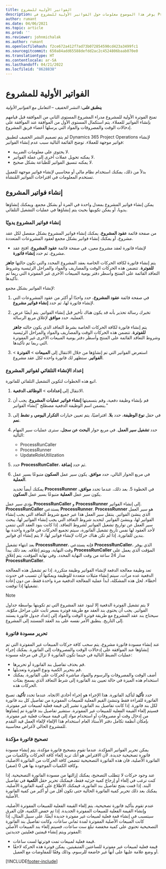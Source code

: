 ```yaml
---
title: الفواتير الأولية للمشروع
description: يوفر هذا الموضوع معلومات حول الفواتير الأولية للمشروع في Project Operations.
author: rumant
ms.date: 04/06/2021
ms.topic: article
ms.prod: ''
ms.reviewer: johnmichalak
ms.author: rumant
ms.openlocfilehash: f2ce672a412f7ad73b072854590cd423a3499fc1
ms.sourcegitcommit: 650a84add65588defdd2ac2c4524806baab070e0
ms.translationtype: HT
ms.contentlocale: ar-SA
ms.lasthandoff: 04/21/2022
ms.locfileid: "8628838"
---
```

# <a name="proforma-project-invoices"></a>الفواتير الأولية للمشروع

_**ينطبق على:** النشر الخفيف – التعامل مع الفواتير الأولية_

تمنح الفوترة الأولية للمشروع مدراء المشروع المستوى الثاني من الموافقة قبل قيامهم بإنشاء الفواتير للعملاء. يتم استكمال المستوى الأول من الموافقة عند الموافقة على إدخالات الوقت والمصروفات والمواد التي يرسلها أعضاء فريق المشروع.

لم يتم تصميم النشر الخفيف لتطبيق Dynamics 365 Project Operations لإنشاء فواتير موجهة للعملاء. توضح القائمة التالية سبب عدم إنشاء الفواتير:

- لا يحتوي على معلومات الضريبة.
- لا يمكنه تحويل عملات أخرى إلى عملة الفواتير.
- لا يمكنه تنسيق الفواتير للطباعة بشكل صحيح.

بدلاً من ذلك، يمكنك استخدام نظام مالي أو محاسبي لإنشاء فواتير موجهة للعميل تستخدم المعلومات في اقتراحات الفواتير المُنشأة.

## <a name="creating-project-invoices"></a>إنشاء فواتير المشروع

يمكن إنشاء فواتير المشروع بمعدل واحدة في المرة أو بشكل مجمع. ويمكنك إنشاؤها يدويا، أو يمكن تكوينها بحيث يتم إنشاؤها في عمليات التشغيل التلقائي.

### <a name="manually-create-project-invoices"></a>إنشاء فواتير المشروع يدويًا 

من صفحة قائمة **عقود المشروع**، يمكنك إنشاء فواتير المشروع بشكل منفصل لكل عقد مشروع، أو يمكنك إنشاء فواتير بشكل مجمع لعقود المشروعات المتعددة.

   - لإنشاء فاتورة لعقد مشروع معين، في صفحة قائمة **عقود المشروع**، افتح عقد مشروع، ثم حدد **إنشاء فاتورة**.

   يتم إنشاء فاتورة لكافة الحركات الخاصة بعقد المشروع المحدد والتي تكون حالتها **جاهز للفوترة**. تتضمن هذه الحركات الوقت والمصاريف والمواد والمراحل الرئيسية وشروط التعاقد القائمة على المنتج وأسطر دفتر يومية المبيعات الأخرى غير المفوترة التي ربما تم تأكيدها.

لإنشاء الفواتير بشكل مجمع:

1. في صفحة قائمة **عقود المشروع**، حدد واحدًا أو أكثر من عقود المشروعات التي لإنشاء فاتورة لها، ثم حدد **إنشاء فواتير مشروع**.
2. تخبرك رسالة تحذير بأنه قد يكون هناك تأخير قبل إنشاء الفواتير. يتم أيضًا عرض العملية. حدد **موافق** لإغلاق مربع الرسالة.

   يتم إنشاء فاتورة لكافة الحركات الخاصة بشرط التعاقد الذي يكون حالته **جاهز للفوترة**. تتضمن هذه الحركات الوقت والمصاريف والمواد والمراحل الرئيسية وشروط التعاقد القائمة على المنتج وأسطر دفتر يومية المبيعات الأخرى غير المفوترة التي ربما تم تأكيدها.

3. استعرض الفواتير التي تم إنشاؤها من خلال الانتقال إلى **المبيعات** \> **الفوترة** \> **الفواتير**. ستظهر لك فاتورة واحده لكل عقد مشروع.

### <a name="set-up-automated-creation-of-project-invoices"></a>إعداد الإنشاء التلقائي لفواتير المشروع 

اتبع هذه الخطوات لتكوين التشغيل التلقائي للفاتورة.

1. الانتقال إلى **إعدادات** \> **الوظائف الدفعية**.
2. قم بإنشاء وظيفة دفعية، وقم بتسميتها **إنشاء فواتير عمليات المشروع**. يجب أن يتضمن اسم الوظيفة الدفعية مصطلح "إنشاء الفواتير."
3. في حقل **نوع الوظيفة**، حدد **بلا**. افتراضيًا، يتم تعيين  خيارات **التكرار اليومي** و **نشط** إلى **نعم**.
4. حدد **تشغيل سير العمل**. في مربع حوار **البحث عن سجل**، سترى عمليات سير المهام التالية:

    - ProcessRunCaller
    - ProcessRunner
    - UpdateRoleUtilization

5. حدد **ProcessRunCaller**، ثم حدد **إضافة**.
6. في مربع الحوار التالي، حدد **موافق**. يكون سير عمل **السكون** متبوعًا بسير عمل **العملية**.

    يمكنك أيضاً تحديد **ProcessRunner** في الخطوة 5. بعد ذلك، عندما تحدد **موافق**، يكون سير عمل **العملية** متبوعًا بسير عمل **السكون**.

يؤدي سير عمل **ProcessRunCaller** و **ProcessRunner** إلى إنشاء الفواتير. **ProcessRunCaller** يستدعي **ProcessRunner**. **ProcessRunner** هو سير العمل الذي ينشئ الفواتير. ينتقل سير العمل هذا عبر جميع شروط التعاقد التي يجب إنشاء الفواتير لها، وينشئ الفواتير. لتحديد شروط التعاقد التي يجب إنشاء الفواتير لها، يبحث سير العمل عن تواريخ تشغيل الفواتير لشروط التعاقد. إذا كانت بنود العقد التي تنتمي لأحد العقود لها نفس تاريخ تشغيل الفاتورة، سيتم تجميع الحركات في فاتورة واحدة بها بندين للفاتورة. إذا لم تكن هناك حركات لإنشاء فواتير لها، لا يتم إنشاء أي فواتير.

بعد انتهاء تشغيل **ProcessRunner**، فإنه يستدعي **ProcessRunCaller**، الذي يوفر وقت النهاية، وويتم إغلاقه. بعد ذلك يبدأ **ProcessRunCaller** المؤقت الذي يعمل على مدار 24 ساعة من وقت النهاية المحدد. وفي نهاية المؤقت، يتم إغلاق **ProcessRunCaller**.

تعد وظيفة معالجة الدفعة لإنشاء الفواتير وظيفة متكررة. إذا تم تشغيل هذه المعالجة الدفعية عده مرات، سيتم إنشاء مثيلات متعددة للوظيفة ويمكنها أن تتسبب في حدوث أخطاء. لحل هذه المشكلة، ابدأ عملية المعالجة الدفعية مرة واحدة فقط، من دون إعادة تشغيلها إذا توقفت.

> [!NOTE]
> لا يتم تشغيل الفوترة الدفعية إلا لبنود عقد المشروع التي تم تكوينها بواسطة جداول الفواتير. يجب أن يحتوي بند العقد مع طريقة فوترة بسعر ثابت على مراحل مكوّنة. سيحتاج بند عقد المشروع مع طريقة فوترة الوقت والمواد إلى إعداد جدول فاتورة يستند إلى التاريخ. ينطبق الأمر نفسه على بند العقد المستند إلى المشروع.      
 
### <a name="edit-a-draft-invoice"></a>تحرير مسودة فاتورة

عند إنشاء مسودة فاتورة مشروع، يتم سحب كافة حركات المبيعات غير المفوترة التي تم إنشاؤها عند الموافقة على إدخالات الوقت والمصروفات إلى الفاتورة. يمكنك إجراء عمليات الضبط التالية في حينما تكون الفاتورة لا تزال في مرحله مسودة:

- قم بحذف تفاصيل بند الفاتورة أو تحريرها.
- قم بتحرير الكمية ونوع الفوترة وتعديلها.
- أضف الوقت والمصروفات والرسوم والمواد مباشرة كحركات على الفاتورة. يمكنك استخدام هذه الميزة في حالة تعيين بند الفاتورة إلى شرط التعاقد الذي يسمح بفئات الحركات هذه.

حدد **تأكيد** لتأكيد الفاتورة. هذا الإجراء هو إجراء أحادي الاتجاه. عندما تحدد **تأكيد**، تصبح الفاتورة للقراءة فقط وتنشئ القيم الفعلية للمبيعات المفوترة من تفاصيل كل بند فاتورة لكل بند فاتورة. إذا كانت تفاصيل بند الفاتورة تشير إلى قيمة فعلية لمبيعات غير مفوترة، فسيتم إلغاء القيمة الفعلية للمبيعات غير المفوترة. ستشير تفاصيل بند فاتورة تم إنشاؤها من إدخال وقت أو مصروفات أو استخدام مواد إلى قيمة مبيعات فعلية غير مفوترة. بإمكان أنظمة تكامل دفتر الأستاذ العام استخدام هذا الإلغاء لإلغاء العمل قيد التقدم للمشروع الحالي لأغراض محاسبية.

### <a name="correct-a-confirmed-invoice"></a>تصحيح فاتورة مؤكدة

يمكن تحرير الفواتير المؤكدة. عندما تقوم بتصحيح فاتورة مؤكدة، يتم إنشاء مسودة فاتورة تصحيحية جديدة. لأن الافتراض هو أنك تريد إلغاء كافة الحركات والكميات من الفاتورة الأصلية، فان هذه الفاتورة التصحيحية تتضمن كافة الحركات من الفاتورة الاصلية، وكافة الكميات الموجودة بها هي 0 (صفر).

عند وجود حركات لا تتطلب التصحيح، يمكنك إزالتها من مسودة الفاتورة التصحيحية. إذا كنت ترغب في إلغاء أو إرجاع كمية جزئيه فقط، فيمكنك تحرير حقل **الكمية** في تفاصيل البند. إذا قمت بفتح تفاصيل بند الفاتورة، فيمكنك الاطلاع على كمية الفاتورة الأصلية. يمكنك بعد ذلك تحرير كمية الفاتورة الحالية حتى تكون أقل من أو أكبر من كمية الفاتورة الأصلية.

عندم تقوم بتأكيد فاتورة تصحيحية، يتم إلغاء القيمة الفعلية للمبيعات المفوترة الأصلية، وإنشاء القيمة الفعلية للمبيعات المفوترة الجديدة. إذا تم خفض الكمية، فإن الفرق سيتسبب في إنشاء قمة فعلية لمبيعات غير مفوترة جديدة أيضًا. على سبيل المثال، إذا كانت المبيعات الأصلية المفوترة لمدة ثماني ساعات، وكانت تفاصيل بند الفاتورة التصحيحية تحتوي على كمية مخفضة تبلغ ست ساعات، فسيتم إلغاء بند المبيعات الأصلي المفوتر ويتم إنشاء قيمتين فعليتين جديدتين:

- قيمة فعلية لمبيعات تمت فوترتها لست ساعات.
- قيمة فعلية لمبيعات غير مفوترة للساعتين المتبقيتين. يمكن فوترة هذه الحركة لاحقًا أو وضع علامة عليها على أنها غير خاضعة للرسوم، وذلك وفقًا للمفاوضات مع العميل.



[!INCLUDE[footer-include](../../includes/footer-banner.md)]
